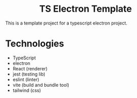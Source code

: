 <h1 align="center">TS Electron Template</h1>

This is a template project for a typescript electron project.

# Technologies
- TypeScript
- electron
- React (renderer)
- jest (testing lib)
- eslint (linter)
- vite (build and bundle tool)
- tailwind (css)
